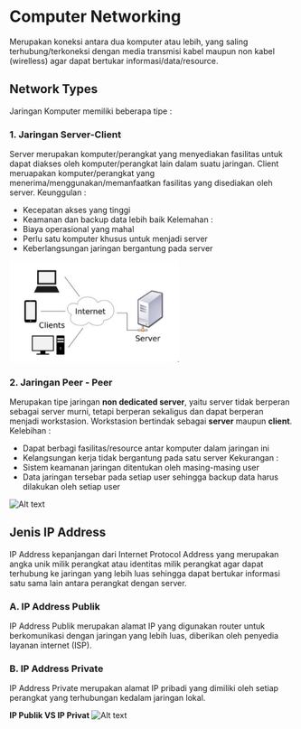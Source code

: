 # **Computer Networking**
Merupakan koneksi antara dua komputer atau lebih, yang saling terhubung/terkoneksi dengan media transmisi kabel maupun non kabel (wirelless) agar dapat bertukar informasi/data/resource.

## **Network Types**
Jaringan Komputer memiliki beberapa tipe :
### **1. Jaringan Server-Client**
Server merupakan komputer/perangkat yang menyediakan fasilitas untuk dapat diakses oleh komputer/perangkat lain dalam suatu jaringan.
Client meruapakan komputer/perangkat yang menerima/menggunakan/memanfaatkan fasilitas yang disediakan oleh server.
Keunggulan : 
- Kecepatan akses yang tinggi
- Keamanan dan backup data lebih baik
Kelemahan : 
- Biaya operasional yang mahal
- Perlu satu komputer khusus untuk menjadi server
- Keberlangsungan jaringan bergantung pada server

<img src="../assets/1. Client-Server.JPG" alt="Alt text" title="Client - Server" style="display: inline-block; margin: 0 auto; max-width: 300px">

### **2. Jaringan Peer - Peer**
Merupakan tipe jaringan **non dedicated server**, yaitu server tidak berperan sebagai server murni, tetapi berperan sekaligus dan dapat berperan menjadi workstasion. Workstasion bertindak sebagai **server** maupun **client**.
Kelebihan : 
- Dapat berbagi fasilitas/resource antar komputer dalam jaringan ini
- Kelangsungan kerja tidak bergantung pada satu server
Kekurangan :
- Sistem keamanan jaringan ditentukan oleh masing-masing user
- Data jaringan tersebar pada setiap user sehingga backup data harus dilakukan oleh setiap user
<img src="../assets/2. Peer-Peer.JPG" alt="Alt text" title="Client - Server" style="display: inline-block; margin: 0 auto; max-width: 300px">

## **Jenis IP Address**
IP Address kepanjangan dari Internet Protocol Address yang merupakan angka unik milik perangkat atau identitas milik perangkat agar dapat terhubung ke jaringan yang lebih luas sehingga dapat bertukar informasi satu sama lain antara perangkat dengan server.

### **A. IP Address Publik**
IP Address Publik merupakan alamat IP yang digunakan router untuk berkomunikasi dengan jaringan yang lebih luas, diberikan oleh penyedia layanan internet (ISP).

### **B. IP Address Private**
IP Address Private merupakan alamat IP pribadi yang dimiliki oleh setiap perangkat yang terhubungan kedalam jaringan lokal.

**IP Publik VS IP Privat**
<img src="../assets/3. IP Publik vs IP Privat.JPG" alt="Alt text" title="Client - Server" style="display: inline-block; margin: 0 aligh:center auto; max-width: 300px" >

